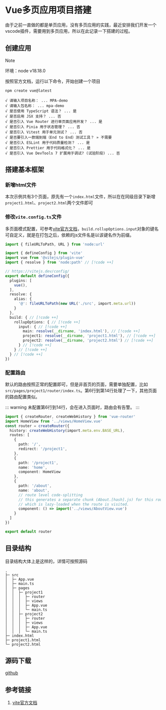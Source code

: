 # Vue多页应用项目搭建

由于之前一直做的都是单页应用，没有多页应用的实践，最近安排我们开发一个vscode插件，需要用到多页应用，所以在此记录一下搭建的过程。

## 创建应用

> [!NOTE]
> 环境：node v18.18.0

按照官方文档，运行以下命令，开始创建一个项目

```sh
npm create vue@latest
```

```
√ 请输入项目名称： ... MPA-demo
√ 请输入包名称： ... mpa-demo
√ 是否使用 TypeScript 语法？ ... 是
√ 是否启用 JSX 支持？ ... 否
√ 是否引入 Vue Router 进行单页面应用开发？ ... 是
√ 是否引入 Pinia 用于状态管理？ ... 否
√ 是否引入 Vitest 用于单元测试？ ... 否
√ 是否要引入一款端到端（End to End）测试工具？ » 不需要
√ 是否引入 ESLint 用于代码质量检测？ ... 是
√ 是否引入 Prettier 用于代码格式化？ ... 是
√ 是否引入 Vue DevTools 7 扩展用于调试? (试验阶段) ... 否

```

## 搭建基本框架

### 新增html文件

本次示例共有3个页面，原先有一个`index.html`文件，所以在在同级目录下新增`project1.html`、`project2.html`两个文件即可

### 修改`vite.config.ts`文件

多页面模式配置，可参考[vite官方文档](https://cn.vitejs.dev/guide/build.html#multi-page-app)，`build.rollupOptions.input`对象的键名可自定义，就是在打包之后，依赖的js文件名是以该键名作为前缀。

```ts
import { fileURLToPath, URL } from 'node:url'

import { defineConfig } from 'vite'
import vue from '@vitejs/plugin-vue'
import { resolve } from 'node:path' // [!code ++]

// https://vitejs.dev/config/
export default defineConfig({
  plugins: [
    vue(),
  ],
  resolve: {
    alias: {
      '@': fileURLToPath(new URL('./src', import.meta.url))
    }
  },
  build: { // [!code ++]
    rollupOptions: { // [!code ++]
      input: { // [!code ++]
        main: resolve(__dirname, 'index.html'), // [!code ++]
        project1: resolve(__dirname, 'project1.html'), // [!code ++]
        project2: resolve(__dirname, 'project2.html') // [!code ++]
      } // [!code ++]
    } // [!code ++]
  } // [!code ++]
})

```

### 配置路由

默认的路由按照正常的配置即可，但是非首页的页面，需要单独配置，比如`src/pages/project1/router/index.ts`。第6行到第14行处理了一下，其他页面的路由配置类似。

::: warning
未配置第6行到14行，会在进入页面时，路由会有告警。
:::

```ts
import { createRouter, createWebHistory } from 'vue-router'
import HomeView from '../views/HomeView.vue'
const router = createRouter({
  history: createWebHistory(import.meta.env.BASE_URL),
  routes: [
    {
      path: '/',
      redirect: '/project1',
    },
    {
      path: '/project1',
      name: 'home',
      component: HomeView
    },
    {
      path: '/about',
      name: 'about',
      // route level code-splitting
      // this generates a separate chunk (About.[hash].js) for this route
      // which is lazy-loaded when the route is visited.
      component: () => import('../views/AboutView.vue')
    }
  ]
})

export default router

```

## 目录结构

目录结构大体上是这样的，详情可按照源码

```
.
├─ src
│  ├─ App.vue
│  ├─ main.ts
│  ├─ pages
│  │  ├─ project1
│  │  │  ├─ router
│  │  │  ├─ views
│  │  │  ├─ App.vue
│  │  │  └─ main.ts
│  │  ├─ project2
│  │  │  ├─ router
│  │  │  ├─ views
│  │  │  ├─ App.vue
│  │  │  └─ main.ts
├─ index.html  
├─ project1.html  
└─ project2.html  
```

## 源码下载

[github](https://github.com/wuzheng007/MAP-demo)

## 参考链接

1. [vite官方文档](https://cn.vitejs.dev/)
